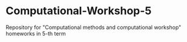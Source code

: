 # Computational-Workshop-5
Repository for "Computational methods and computational workshop" homeworks in 5-th term
